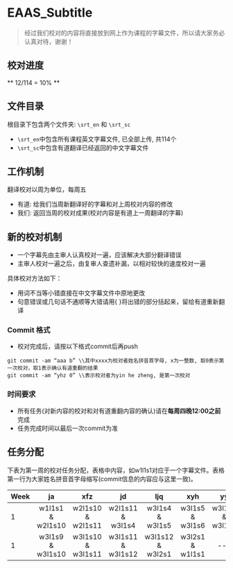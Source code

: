 EAAS_Subtitle
=============

> 经过我们校对的内容将直接放到网上作为课程的字幕文件，所以请大家务必认真对待，谢谢！

校对进度
-------------

** 12/114 = 10% **

文件目录
-------------

根目录下包含两个文件夹: ```\srt_en``` 和 ```\srt_sc```
* ```\srt_en```中包含所有课程英文字幕文件, 已全部上传, 共114个
* ```\srt_sc```中包含有道翻译已经返回的中文字幕文件

工作机制
-------------

翻译校对以周为单位，每周五
* 有道: 给我们当周新翻译好的字幕和对上周校对内容的修改
* 我们: 返回当周的校对成果(校对内容是有道上一周翻译的字幕)

新的校对机制
-------------

* 一个字幕先由主审人认真校对一遍，应该解决大部分翻译错误
* 主审人校对一遍之后，由复审人查遗补漏，以相对较快的速度校对一遍

具体校对方法如下：

* 用词不当等小错直接在中文字幕文件中原地更改
* 句意错误或几句话不通顺等大错请用{ }将出错的部分括起来，留给有道重新翻译

### Commit 格式

* 校对完成后，请按以下格式commit后再push
```
git commit -am “aaa b” \\其中xxxx为校对者姓名拼音首字母, x为一整数, 取0表示第一次校对，取1表示确认有道重翻的结果
git commit -am “yhz 0” \\表示校对者为yin he zheng, 是第一次校对
```

### 时间要求

* 所有任务(对新内容的校对和对有道重翻内容的确认)请在**每周四晚12:00之前**完成
* 任务完成时间以最后一次commit为准

任务分配
--------------

下表为第一周的校对任务分配，表格中内容，如w1l1s1对应于一个字幕文件。表格第一行为大家姓名拼音首字母缩写(commit信息的内容应与这里一致)。

| Week |       ja        |      xfz         |      jd         |      ljq        |      xyh       |      yy        |  ymt            |
|------|:---------------:|:----------------:|:---------------:|:---------------:|:--------------:|:--------------:|:---------------:|
|1     |w1l1s1 & w2l1s10 |w2l1s10 & w2l1s11 |w2l1s11 & w3l1s4 |w3l1s4 & w3l1s5 	|w3l1s5 & w3l1s6 |w3l1s6 & w3l1s7 | w3l1s7 & w3l1s9 |
|1     |w3l1s9 & w3l1s10 |w3l1s10 & w3l1s11 |w3l1s11 & w3l1s12|w3l1s12 & w3l2s1 |w3l2s1 & w1l1s1 |     ---        |     ---         |
































